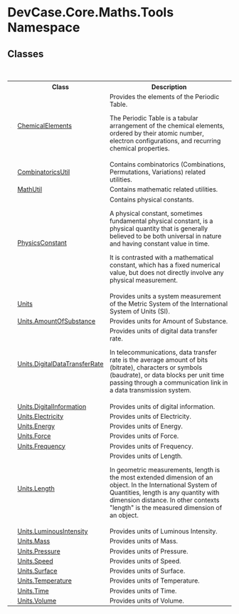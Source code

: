# DevCase.Core.Maths.Tools Namespace
 




## Classes
&nbsp;<table><tr><th></th><th>Class</th><th>Description</th></tr><tr><td>![Public class](media/pubclass.gif "Public class")</td><td><a href="T_DevCase_Core_Maths_Tools_ChemicalElements">ChemicalElements</a></td><td>
Provides the elements of the Periodic Table. 

 The Periodic Table is a tabular arrangement of the chemical elements, ordered by their atomic number, electron configurations, and recurring chemical properties.</td></tr><tr><td>![Public class](media/pubclass.gif "Public class")</td><td><a href="T_DevCase_Core_Maths_Tools_CombinatoricsUtil">CombinatoricsUtil</a></td><td>
Contains combinatorics (Combinations, Permutations, Variations) related utilities.</td></tr><tr><td>![Public class](media/pubclass.gif "Public class")</td><td><a href="T_DevCase_Core_Maths_Tools_MathUtil">MathUtil</a></td><td>
Contains mathematic related utilities.</td></tr><tr><td>![Public class](media/pubclass.gif "Public class")</td><td><a href="T_DevCase_Core_Maths_Tools_PhysicsConstant">PhysicsConstant</a></td><td>
Contains physical constants. 

 A physical constant, sometimes fundamental physical constant, is a physical quantity that is generally believed to be both universal in nature and having constant value in time. <p /> It is contrasted with a mathematical constant, which has a fixed numerical value, but does not directly involve any physical measurement.</td></tr><tr><td>![Public class](media/pubclass.gif "Public class")</td><td><a href="T_DevCase_Core_Maths_Tools_Units">Units</a></td><td>
Provides units a system measurement of the Metric System of the International System of Units (SI).</td></tr><tr><td>![Public class](media/pubclass.gif "Public class")</td><td><a href="T_DevCase_Core_Maths_Tools_Units_AmountOfSubstance">Units.AmountOfSubstance</a></td><td>
Provides units for Amount of Substance.</td></tr><tr><td>![Public class](media/pubclass.gif "Public class")</td><td><a href="T_DevCase_Core_Maths_Tools_Units_DigitalDataTransferRate">Units.DigitalDataTransferRate</a></td><td>
Provides units of digital data transfer rate. 

 In telecommunications, data transfer rate is the average amount of bits (bitrate), characters or symbols (baudrate), or data blocks per unit time passing through a communication link in a data transmission system.</td></tr><tr><td>![Public class](media/pubclass.gif "Public class")</td><td><a href="T_DevCase_Core_Maths_Tools_Units_DigitalInformation">Units.DigitalInformation</a></td><td>
Provides units of digital information.</td></tr><tr><td>![Public class](media/pubclass.gif "Public class")</td><td><a href="T_DevCase_Core_Maths_Tools_Units_Electricity">Units.Electricity</a></td><td>
Provides units of Electricity.</td></tr><tr><td>![Public class](media/pubclass.gif "Public class")</td><td><a href="T_DevCase_Core_Maths_Tools_Units_Energy">Units.Energy</a></td><td>
Provides units of Energy.</td></tr><tr><td>![Public class](media/pubclass.gif "Public class")</td><td><a href="T_DevCase_Core_Maths_Tools_Units_Force">Units.Force</a></td><td>
Provides units of Force.</td></tr><tr><td>![Public class](media/pubclass.gif "Public class")</td><td><a href="T_DevCase_Core_Maths_Tools_Units_Frequency">Units.Frequency</a></td><td>
Provides units of Frequency.</td></tr><tr><td>![Public class](media/pubclass.gif "Public class")</td><td><a href="T_DevCase_Core_Maths_Tools_Units_Length">Units.Length</a></td><td>
Provides units of Length. 

 In geometric measurements, length is the most extended dimension of an object. In the International System of Quantities, length is any quantity with dimension distance. In other contexts "length" is the measured dimension of an object.</td></tr><tr><td>![Public class](media/pubclass.gif "Public class")</td><td><a href="T_DevCase_Core_Maths_Tools_Units_LuminousIntensity">Units.LuminousIntensity</a></td><td>
Provides units of Luminous Intensity.</td></tr><tr><td>![Public class](media/pubclass.gif "Public class")</td><td><a href="T_DevCase_Core_Maths_Tools_Units_Mass">Units.Mass</a></td><td>
Provides units of Mass.</td></tr><tr><td>![Public class](media/pubclass.gif "Public class")</td><td><a href="T_DevCase_Core_Maths_Tools_Units_Pressure">Units.Pressure</a></td><td>
Provides units of Pressure.</td></tr><tr><td>![Public class](media/pubclass.gif "Public class")</td><td><a href="T_DevCase_Core_Maths_Tools_Units_Speed">Units.Speed</a></td><td>
Provides units of Speed.</td></tr><tr><td>![Public class](media/pubclass.gif "Public class")</td><td><a href="T_DevCase_Core_Maths_Tools_Units_Surface">Units.Surface</a></td><td>
Provides units of Surface.</td></tr><tr><td>![Public class](media/pubclass.gif "Public class")</td><td><a href="T_DevCase_Core_Maths_Tools_Units_Temperature">Units.Temperature</a></td><td>
Provides units of Temperature.</td></tr><tr><td>![Public class](media/pubclass.gif "Public class")</td><td><a href="T_DevCase_Core_Maths_Tools_Units_Time">Units.Time</a></td><td>
Provides units of Time.</td></tr><tr><td>![Public class](media/pubclass.gif "Public class")</td><td><a href="T_DevCase_Core_Maths_Tools_Units_Volume">Units.Volume</a></td><td>
Provides units of Volume.</td></tr></table>&nbsp;
